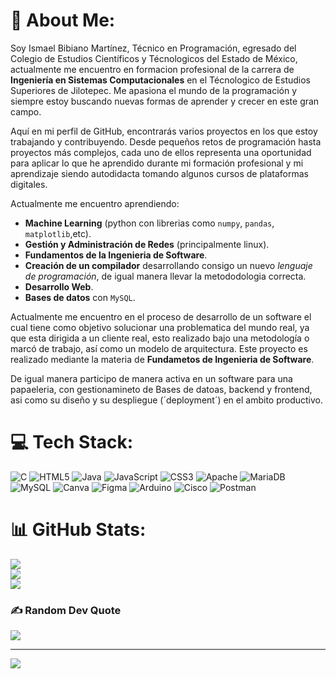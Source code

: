 # 💫 About Me:
Soy Ismael Bibiano Martínez, Técnico en Programación, egresado del Colegio de Estudios Científicos y Técnologicos del Estado de México, actualmente me encuentro en formacion profesional de la carrera de **Ingeniería en Sistemas Computacionales** en el Técnologico de Estudios Superiores de Jilotepec. Me apasiona el mundo de la programación y siempre estoy buscando nuevas formas de aprender y crecer en este gran campo.

Aquí en mi perfil de GitHub, encontrarás varios proyectos en los que estoy trabajando y contribuyendo. Desde pequeños retos de programación hasta proyectos más complejos, cada uno de ellos representa una oportunidad para aplicar lo que he aprendido durante mi formación profesional y mi aprendizaje siendo autodidacta tomando algunos cursos de plataformas digitales. 

Actualmente me encuentro aprendiendo: 
- **Machine Learning** (python con librerias como `numpy`, `pandas`, `matplotlib`,etc).
- **Gestión y Administración de Redes** (principalmente linux).
- **Fundamentos de la Ingenieria de Software**.
- **Creación de un compilador** desarrollando consigo un nuevo *lenguaje de programación*, de igual manera llevar la metododologia correcta.
- **Desarrollo Web**.
- **Bases de datos** con `MySQL`. 

Actualmente me encuentro en el proceso de desarrollo de un software el cual tiene como objetivo solucionar una problematica del mundo real, ya que esta dirigida a un cliente real, esto realizado bajo una metodología o marcó de trabajo, así como un modelo de arquitectura. Este proyecto es realizado mediante la materia de **Fundametos de Ingenieria de Software**. 

De igual manera participo de manera activa en un software para una papaeleria, con gestionamineto de Bases de datoas, backend y frontend, asi como su diseño y su despliegue (´deployment´) en el ambito productivo.

# 💻 Tech Stack:
![C](https://img.shields.io/badge/c-%2300599C.svg?style=flat&logo=c&logoColor=white) ![HTML5](https://img.shields.io/badge/html5-%23E34F26.svg?style=flat&logo=html5&logoColor=white) ![Java](https://img.shields.io/badge/java-%23ED8B00.svg?style=flat&logo=openjdk&logoColor=white) ![JavaScript](https://img.shields.io/badge/javascript-%23323330.svg?style=flat&logo=javascript&logoColor=%23F7DF1E) ![CSS3](https://img.shields.io/badge/css3-%231572B6.svg?style=flat&logo=css3&logoColor=white) ![Apache](https://img.shields.io/badge/apache-%23D42029.svg?style=flat&logo=apache&logoColor=white) ![MariaDB](https://img.shields.io/badge/MariaDB-003545?style=flat&logo=mariadb&logoColor=white) ![MySQL](https://img.shields.io/badge/mysql-4479A1.svg?style=flat&logo=mysql&logoColor=white) ![Canva](https://img.shields.io/badge/Canva-%2300C4CC.svg?style=flat&logo=Canva&logoColor=white) ![Figma](https://img.shields.io/badge/figma-%23F24E1E.svg?style=flat&logo=figma&logoColor=white) ![Arduino](https://img.shields.io/badge/-Arduino-00979D?style=flat&logo=Arduino&logoColor=white) ![Cisco](https://img.shields.io/badge/cisco-%23049fd9.svg?style=flat&logo=cisco&logoColor=black) ![Postman](https://img.shields.io/badge/Postman-FF6C37?style=flat&logo=postman&logoColor=white)
# 📊 GitHub Stats:
![](https://github-readme-stats.vercel.app/api?username=IsmaelJrDev&theme=midnight-purple&hide_border=false&include_all_commits=false&count_private=false)<br/>
![](https://github-readme-streak-stats.herokuapp.com/?user=IsmaelJrDev&theme=midnight-purple&hide_border=false)<br/>
![](https://github-readme-stats.vercel.app/api/top-langs/?username=IsmaelJrDev&theme=midnight-purple&hide_border=false&include_all_commits=false&count_private=false&layout=compact)

### ✍️ Random Dev Quote
![](https://quotes-github-readme.vercel.app/api?type=horizontal&theme=radical)

---
[![](https://visitcount.itsvg.in/api?id=IsmaelJrDev&icon=5&color=5)](https://visitcount.itsvg.in)

<!-- Proudly created with GPRM ( https://gprm.itsvg.in )  -->
